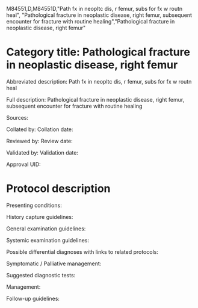 M84551,D,M84551D,"Path fx in neopltc dis, r femur, subs for fx w routn heal", "Pathological fracture in neoplastic disease, right femur, subsequent encounter for fracture with routine healing","Pathological fracture in neoplastic disease, right femur"
# Category title: Pathological fracture in neoplastic disease, right femur

Abbreviated description: Path fx in neopltc dis, r femur, subs for fx w routn heal

Full description: Pathological fracture in neoplastic disease, right femur, subsequent encounter for fracture with routine healing

Sources:

Collated by:
Collation date:

Reviewed by:
Review date:

Validated by:
Validation date:

Approval UID:

# Protocol description

Presenting conditions:

History capture guidelines:

General examination guidelines:

Systemic examination guidelines:

Possible differential diagnoses with links to related protocols:

Symptomatic / Palliative management:

Suggested diagnostic tests:

Management:

Follow-up guidelines:
